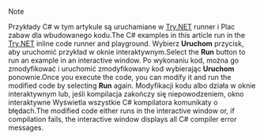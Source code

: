 
> [!NOTE]
> <span data-ttu-id="ba1b5-101">Przykłady C# w tym artykule są uruchamiane w [Try.NET](https://try.dot.net) runner i Plac zabaw dla wbudowanego kodu.</span><span class="sxs-lookup"><span data-stu-id="ba1b5-101">The C# examples in this article run in the [Try.NET](https://try.dot.net) inline code runner and playground.</span></span> <span data-ttu-id="ba1b5-102">Wybierz **Uruchom** przycisk, aby uruchomić przykład w oknie interaktywnym.</span><span class="sxs-lookup"><span data-stu-id="ba1b5-102">Select the **Run** button to run an example in an interactive window.</span></span> <span data-ttu-id="ba1b5-103">Po wykonaniu kod, można go zmodyfikować i uruchomić zmodyfikowany kod wybierając **Uruchom** ponownie.</span><span class="sxs-lookup"><span data-stu-id="ba1b5-103">Once you execute the code, you can modify it and run the modified code by selecting **Run** again.</span></span> <span data-ttu-id="ba1b5-104">Modyfikacji kodu albo działa w oknie interaktywnym lub, jeśli kompilacja zakończy się niepowodzeniem, okno interaktywne Wyświetla wszystkie C# kompilatora komunikaty o błędach.</span><span class="sxs-lookup"><span data-stu-id="ba1b5-104">The modified code either runs in the interactive window or, if compilation fails, the interactive window displays all C# compiler error messages.</span></span>  
